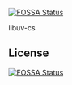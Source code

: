 [![FOSSA Status](https://app.fossa.io/api/projects/git%2Bgithub.com%2FStyxz%2Flibuv-cs.svg?type=shield)](https://app.fossa.io/projects/git%2Bgithub.com%2FStyxz%2Flibuv-cs?ref=badge_shield)

libuv-cs


## License
[![FOSSA Status](https://app.fossa.io/api/projects/git%2Bgithub.com%2FStyxz%2Flibuv-cs.svg?type=large)](https://app.fossa.io/projects/git%2Bgithub.com%2FStyxz%2Flibuv-cs?ref=badge_large)